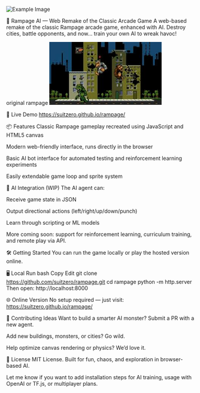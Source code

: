
![Example Image](background-image.png)

🦍 Rampage AI — Web Remake of the Classic Arcade Game
A web-based remake of the classic Rampage arcade game, enhanced with AI. Destroy cities, battle opponents, and now... train your own AI to wreak havoc!

original rampage
![original_rampage](original_rampage.jpg)

🚀 Live Demo
https://suitzero.github.io/rampage/

📦 Features
Classic Rampage gameplay recreated using JavaScript and HTML5 canvas

Modern web-friendly interface, runs directly in the browser

Basic AI bot interface for automated testing and reinforcement learning experiments

Easily extendable game loop and sprite system

🧠 AI Integration (WIP)
The AI agent can:

Receive game state in JSON

Output directional actions (left/right/up/down/punch)

Learn through scripting or ML models

More coming soon: support for reinforcement learning, curriculum training, and remote play via API.

🛠️ Getting Started
You can run the game locally or play the hosted version online.

🖥 Local Run
bash
Copy
Edit
git clone https://github.com/suitzero/rampage.git
cd rampage
python -m http.server
Then open:
http://localhost:8000

🌐 Online Version
No setup required — just visit:
https://suitzero.github.io/rampage/

🧪 Contributing Ideas
Want to build a smarter AI monster? Submit a PR with a new agent.

Add new buildings, monsters, or cities? Go wild.

Help optimize canvas rendering or physics? We’d love it.

📜 License
MIT License.
Built for fun, chaos, and exploration in browser-based AI.

Let me know if you want to add installation steps for AI training, usage with OpenAI or TF.js, or multiplayer plans.
